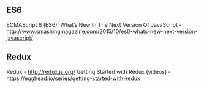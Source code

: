 
## ES6
ECMAScript 6 (ES6): What’s New In The Next Version Of JavaScript - http://www.smashingmagazine.com/2015/10/es6-whats-new-next-version-javascript/

## Redux
Redux - http://redux.js.org/
Getting Started with Redux (videos) - https://egghead.io/series/getting-started-with-redux
